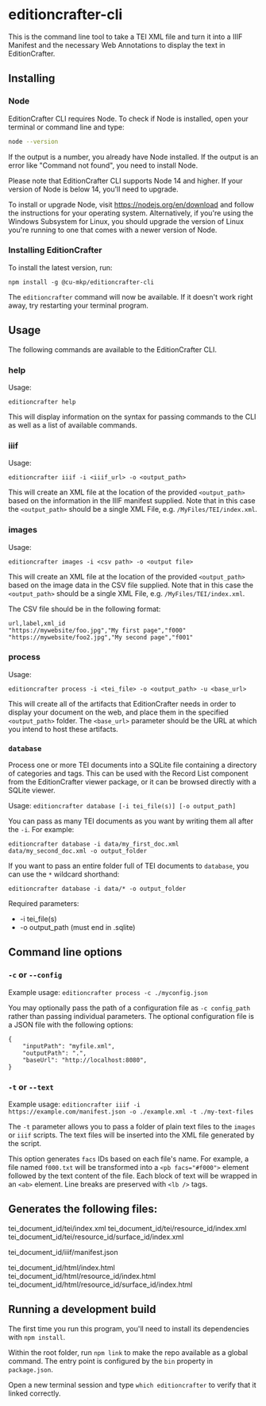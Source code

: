 # editioncrafter-cli

This is the command line tool to take a TEI XML file and turn it into a IIIF Manifest and the necessary Web Annotations to display the text in EditionCrafter.

## Installing

### Node

EditionCrafter CLI requires Node. To check if Node is installed, open your terminal or command line and type:

```bash
node --version
```

If the output is a number, you already have Node installed. If the output is an error like "Command not found", you need to install Node.

Please note that EditionCrafter CLI supports Node 14 and higher. If your version of Node is below 14, you'll need to upgrade.

To install or upgrade Node, visit https://nodejs.org/en/download and follow the instructions for your operating system. Alternatively, if you're using the Windows Subsystem for Linux, you should upgrade the version of Linux you're running to one that comes with a newer version of Node.

### Installing EditionCrafter

To install the latest version, run:

`npm install -g @cu-mkp/editioncrafter-cli`

The `editioncrafter` command will now be available. If it doesn't work right away, try restarting your terminal program.

## Usage

The following commands are available to the EditionCrafter CLI.

### help

Usage:
```
editioncrafter help
```
This will display information on the syntax for passing commands to the CLI as well as a list of available commands.

### iiif

Usage:
```
editioncrafter iiif -i <iiif_url> -o <output_path>
```
This will create an XML file at the location of the provided `<output_path>` based on the information in the IIIF manifest supplied. Note that in this case the `<output_path>` should be a single XML File, e.g. `/MyFiles/TEI/index.xml`.

### images

Usage:
```
editioncrafter images -i <csv path> -o <output file>
```
This will create an XML file at the location of the provided `<output_path>` based on the image data in the CSV file supplied. Note that in this case the `<output_path>` should be a single XML File, e.g. `/MyFiles/TEI/index.xml`.

The CSV file should be in the following format:

```csv
url,label,xml_id
"https://mywebsite/foo.jpg","My first page","f000"
"https://mywebsite/foo2.jpg","My second page","f001"
```

### process

Usage:
```
editioncrafter process -i <tei_file> -o <output_path> -u <base_url>
```
This will create all of the artifacts that EditionCrafter needs in order to display your document on the web, and place them in the specified `<output_path>` folder. The `<base_url>` parameter should be the URL at which you intend to host these artifacts.

### `database`

Process one or more TEI documents into a SQLite file containing a directory of categories and tags. This can be used with the Record List component from the EditionCrafter viewer package, or it can be browsed directly with a SQLite viewer.

Usage: `editioncrafter database [-i tei_file(s)] [-o output_path]`

You can pass as many TEI documents as you want by writing them all after the `-i`. For example:

`editioncrafter database -i data/my_first_doc.xml data/my_second_doc.xml -o output_folder`

If you want to pass an entire folder full of TEI documents to `database`, you can use the `*` wildcard shorthand:

`editioncrafter database -i data/* -o output_folder`

Required parameters:
* -i tei_file(s)
* -o output_path (must end in .sqlite)

## Command line options

### `-c` or `--config`

Example usage: `editioncrafter process -c ./myconfig.json`

You may optionally pass the path of a configuration file as `-c config_path` rather than passing individual parameters. The optional configuration file is a JSON file with the following options:

```
{
    "inputPath": "myfile.xml",
    "outputPath": ".",
    "baseUrl": "http://localhost:8080",
}
```

### `-t` or `--text`

Example usage: `editioncrafter iiif -i https://example.com/manifest.json -o ./example.xml -t ./my-text-files`

The `-t` parameter allows you to pass a folder of plain text files to the `images` or `iiif` scripts. The text files will be inserted into the XML file generated by the script.

This option generates `facs` IDs based on each file's name. For example, a file named `f000.txt` will be transformed into a `<pb facs="#f000">` element followed by the text content of the file. Each block of text will be wrapped in an `<ab>` element. Line breaks are preserved with `<lb />` tags.

## Generates the following files:

tei_document_id/tei/index.xml
tei_document_id/tei/resource_id/index.xml
tei_document_id/tei/resource_id/surface_id/index.xml

tei_document_id/iiif/manifest.json

tei_document_id/html/index.html
tei_document_id/html/resource_id/index.html
tei_document_id/html/resource_id/surface_id/index.html

## Running a development build

The first time you run this program, you'll need to install its dependencies with `npm install`.

Within the root folder, run `npm link` to make the repo available as a global command. The entry point is configured by the `bin` property in `package.json`.

Open a new terminal session and type `which editioncrafter` to verify that it linked correctly.
